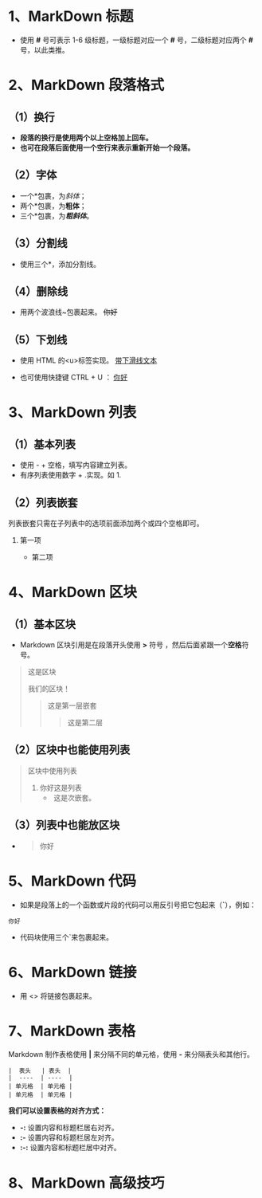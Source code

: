 # 1、MarkDown 标题

- 使用 **#** 号可表示 1-6 级标题，一级标题对应一个 **#** 号，二级标题对应两个 **#** 号，以此类推。



# 2、MarkDown 段落格式

## （1）换行

- **段落的换行是使用两个以上空格加上回车。**
- **也可在段落后面使用一个空行来表示重新开始一个段落。**

## （2）字体

- 一个\*包裹，为*斜体*；
- 两个*包裹，为**粗体**；
- 三个\*包裹，为***粗斜体***。

## （3）分割线

- 使用三个*，添加分割线。

## （4）删除线

- 用两个波浪线\~包裹起来。 ~~你好~~

## （5）下划线

- 使用 HTML 的\<u>标签实现。  <u> 带下滑线文本  </u>

- 也可使用快捷键 CTRL + U ： <u>你好</u>



# 3、MarkDown 列表

## （1）基本列表

- 使用 - + 空格，填写内容建立列表。
- 有序列表使用数字 + \.实现。如 1.

## （2）列表嵌套

列表嵌套只需在子列表中的选项前面添加两个或四个空格即可。

1. 第一项

   - 第二项

   

# 4、MarkDown 区块

## （1）基本区块

- Markdown 区块引用是在段落开头使用 **>** 符号 ，然后后面紧跟一个**空格**符号。

> 这是区块
>
> 我们的区块！
>
> > 这是第一层嵌套
> >
> > > 这是第二层

## （2）区块中也能使用列表

> 区块中使用列表
>
> 1. 你好这是列表
>    - ​	这是次嵌套。  

## （3）列表中也能放区块

- > 你好



# 5、MarkDown 代码

- 如果是段落上的一个函数或片段的代码可以用反引号把它包起来（**\`**），例如：

`你好` 

- 代码块使用三个\`来包裹起来。

  

# 6、MarkDown 链接

- 用 <> 将链接包裹起来。



# 7、MarkDown 表格

Markdown 制作表格使用 **|** 来分隔不同的单元格，使用 **-** 来分隔表头和其他行。

```markdonw
|  表头   | 表头  |
|  ----  | ----  |
| 单元格  | 单元格 |
| 单元格  | 单元格 |
```

**我们可以设置表格的对齐方式：**

- **-:** 设置内容和标题栏居右对齐。
- **:-** 设置内容和标题栏居左对齐。
- **:-:** 设置内容和标题栏居中对齐。





# 8、MarkDown 高级技巧
